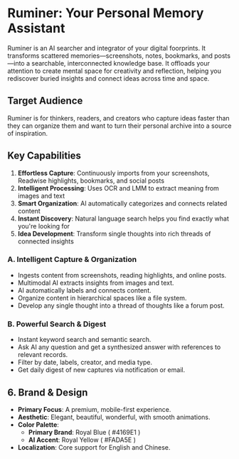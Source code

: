 # Ruminer: Your Personal Memory Assistant

Ruminer is an AI searcher and integrator of your digital foorprints. It transforms scattered memories—screenshots, notes, bookmarks, and posts—into a searchable, interconnected knowledge base. It offloads your attention to create mental space for creativity and reflection, helping you rediscover buried insights and connect ideas across time and space.

## Target Audience

Ruminer is for thinkers, readers, and creators who capture ideas faster than they can organize them and want to turn their personal archive into a source of inspiration.

## Key Capabilities

1. **Effortless Capture**: Continuously imports from your screenshots, Readwise highlights, bookmarks, and social posts
2. **Intelligent Processing**: Uses OCR and LMM to extract meaning from images and text
3. **Smart Organization**: AI automatically categorizes and connects related content
4. **Instant Discovery**: Natural language search helps you find exactly what you're looking for
5. **Idea Development**: Transform single thoughts into rich threads of connected insights

### A. Intelligent Capture & Organization
- Ingests content from screenshots, reading highlights, and online posts.
- Multimodal AI extracts insights from images and text.
- AI automatically labels and connects content.
- Organize content in hierarchical spaces like a file system.
- Develop any single thought into a thread of thoughts like a forum post.

### B. Powerful Search & Digest
- Instant keyword search and semantic search.
- Ask AI any question and get a synthesized answer with references to relevant records.
- Filter by date, labels, creator, and media type.
- Get daily digest of new captures via notification or email.

## 6. Brand & Design

- **Primary Focus**: A premium, mobile-first experience.
- **Aesthetic**: Elegant, beautiful, wonderful, with smooth animations.
- **Color Palette**:
  - **Primary Brand**: Royal Blue ( #4169E1 )
  - **AI Accent**: Royal Yellow ( #FADA5E )
- **Localization**: Core support for English and Chinese.
